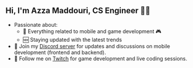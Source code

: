 ## Hi, I'm Azza Maddouri, CS Engineer 👩‍💻

- Passionate about:
  - 📱 Everything related to mobile and game development 🎮
  - 🆕 Staying updated with the latest trends
- 📢 Join my [Discord server](https://discord.gg/pMSccwav) for updates and discussions on mobile development (frontend and backend).
- 🎥 Follow me on [Twitch](https://www.twitch.tv/azzamaddouri) for game development and live coding sessions.
